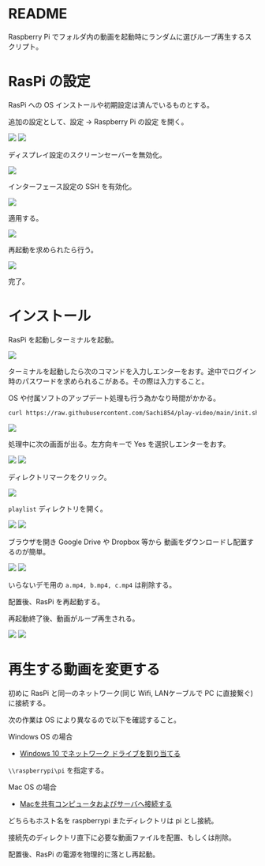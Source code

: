 # README

Raspberry Pi でフォルダ内の動画を起動時にランダムに選びループ再生するスクリプト。

# RasPi の設定

RasPi への OS インストールや初期設定は済んでいるものとする。

追加の設定として、設定 -> Raspberry Pi の設定 を開く。

![](./imgs/h.png)
![](./imgs/j.png)

ディスプレイ設定のスクリーンセーバーを無効化。

![](./imgs/k.png)

インターフェース設定の SSH を有効化。

![](./imgs/l.png)

適用する。

![](./imgs/m.png)

再起動を求められたら行う。

![](./imgs/n.png)

完了。

# インストール

RasPi を起動しターミナルを起動。

![](./imgs/a.png)

ターミナルを起動したら次のコマンドを入力しエンターをおす。途中でログイン時のパスワードを求められるこがある。その際は入力すること。

OS や付属ソフトのアップデート処理も行う為かなり時間がかかる。

```bash
curl https://raw.githubusercontent.com/Sachi854/play-video/main/init.sh | bash
```

![](./imgs/b.png)

処理中に次の画面が出る。左方向キーで Yes を選択しエンターをおす。

![](./imgs/o.png)
![](./imgs/p.jpg)

ディレクトリマークをクリック。

![](./imgs/c.png)

``playlist`` ディレクトリを開く。

![](./imgs/d.png)
![](./imgs/e.png)

ブラウザを開き Google Drive や Dropbox 等から
動画をダウンロードし配置するのが簡単。

![](./imgs/g.png)
![](./imgs/i.png)

いらないデモ用の ``a.mp4, b.mp4, c.mp4`` は削除する。

配置後、RasPi を再起動する。

再起動終了後、動画がループ再生される。

![](./imgs/q.png)
![](./imgs/r.png)


# 再生する動画を変更する

初めに RasPi と同一のネットワーク(同じ Wifi, LANケーブルで PC に直接繋ぐ)に接続する。

次の作業は OS により異なるので以下を確認すること。

Windows OS の場合

- [Windows 10 でネットワーク ドライブを割り当てる](https://support.microsoft.com/ja-jp/windows/windows-10-%E3%81%A7%E3%83%8D%E3%83%83%E3%83%88%E3%83%AF%E3%83%BC%E3%82%AF-%E3%83%89%E3%83%A9%E3%82%A4%E3%83%96%E3%82%92%E5%89%B2%E3%82%8A%E5%BD%93%E3%81%A6%E3%82%8B-29ce55d1-34e3-a7e2-4801-131475f9557d)

``\\raspberrypi\pi`` を指定する。

Mac OS の場合

- [Macを共有コンピュータおよびサーバへ接続する](https://support.apple.com/ja-jp/guide/mac-help/mchlp1140/mac)

どちらもホスト名を raspberrypi またディレクトリは pi とし接続。

接続先のディレクトリ直下に必要な動画ファイルを配置、もしくは削除。

配置後、RasPi の電源を物理的に落とし再起動。
